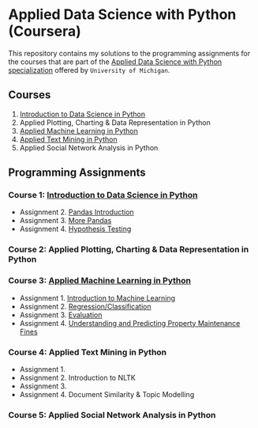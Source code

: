 # Applied Data Science with Python (Coursera)

This repository contains my solutions to the programming assignments for the courses that are part of the [Applied Data Science with Python specialization](https://www.coursera.org/specializations/data-science-python) offered by `University of Michigan`.

## Courses
1. [Introduction to Data Science in Python](https://www.coursera.org/learn/python-data-analysis?specialization=data-science-python)
2. Applied Plotting, Charting & Data Representation in Python
3. [Applied Machine Learning in Python](https://www.coursera.org/learn/python-machine-learning?specialization=data-science-python) 
4. [Applied Text Mining in Python](https://www.coursera.org/learn/python-text-mining?specialization=data-science-python)
5. Applied Social Network Analysis in Python

## Programming Assignments

### Course 1: [Introduction to Data Science in Python](https://github.com/azulclaritoo/Applied-Data-Science-with-Python-Specialization-Coursera/tree/main/Course%201.%20Introduction%20to%20Data%20Science%20in%20Python) ###

* Assignment 2. [Pandas Introduction](https://github.com/azulclaritoo/Applied-Data-Science-with-Python-Specialization-Coursera/blob/main/Course%201.%20Introduction%20to%20Data%20Science%20in%20Python/Assignment%202/Assignment%202.ipynb)
* Assignment 3. [More Pandas](https://github.com/azulclaritoo/Applied-Data-Science-with-Python-Specialization-Coursera/blob/main/Course%201.%20Introduction%20to%20Data%20Science%20in%20Python/Assignment%203/Assignment%203.ipynb)
* Assignment 4. [Hypothesis Testing](https://github.com/azulclaritoo/Applied-Data-Science-with-Python-Specialization-Coursera/blob/main/Course%201.%20Introduction%20to%20Data%20Science%20in%20Python/Assignment%204/Assignment%204.ipynb)

### Course 2: Applied Plotting, Charting & Data Representation in Python ###

### Course 3: [Applied Machine Learning in Python](https://github.com/azulclaritoo/Applied-Data-Science-with-Python-Specialization-Coursera/tree/main/Course%203.%20Applied%20Machine%20Learning%20in%20Python) ###

* Assignment 1. [Introduction to Machine Learning](https://github.com/azulclaritoo/Applied-Data-Science-with-Python-Specialization-Coursera/blob/main/Course%203.%20Applied%20Machine%20Learning%20in%20Python/Assignment%201/Assignment%201.ipynb)
* Assignment 2. [Regression/Classification](https://github.com/azulclaritoo/Applied-Data-Science-with-Python-Specialization-Coursera/blob/main/Course%203.%20Applied%20Machine%20Learning%20in%20Python/Assignment%202/Assignment%202.ipynb)
* Assignment 3. [Evaluation](https://github.com/azulclaritoo/Applied-Data-Science-with-Python-Specialization-Coursera/blob/main/Course%203.%20Applied%20Machine%20Learning%20in%20Python/Assignment%203/Assignment%203.ipynb)
* Assignment 4. [Understanding and Predicting Property Maintenance Fines](https://github.com/azulclaritoo/Applied-Data-Science-with-Python-Specialization-Coursera/blob/main/Course%203.%20Applied%20Machine%20Learning%20in%20Python/Assignment%204/Assignment%204.ipynb)

### Course 4: Applied Text Mining in Python ###

* Assignment 1. 
* Assignment 2. Introduction to NLTK
* Assignment 3. 
* Assignment 4. Document Similarity & Topic Modelling

### Course 5: Applied Social Network Analysis in Python ###
